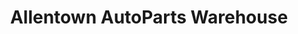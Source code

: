 ---
title: "Allentown AutoParts Warehouse"
url: /allentown/allentown-autoparts-warehouse/
shop: car parts
---